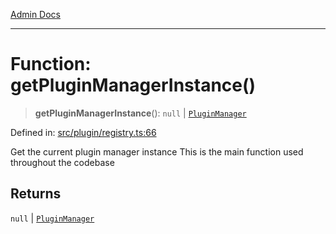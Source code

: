 [Admin Docs](/)

***

# Function: getPluginManagerInstance()

> **getPluginManagerInstance**(): `null` \| [`PluginManager`](../../classes/PluginManager.md)

Defined in: [src/plugin/registry.ts:66](https://github.com/Sourya07/talawa-api/blob/583d62db9438de398bb9012a4a2617e2cb268b08/src/plugin/registry.ts#L66)

Get the current plugin manager instance
This is the main function used throughout the codebase

## Returns

`null` \| [`PluginManager`](../../classes/PluginManager.md)
